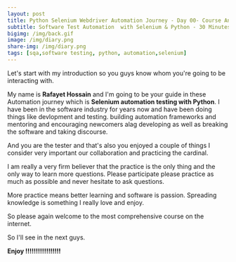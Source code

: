 ```yaml
---
layout: post
title: Python Selenium Webdriver Automation Journey - Day 00- Course Announcement
subtitle: Software Test Automation  with Selenium & Python - 30 Minutes A Day Challenge
bigimg: /img/back.gif
image: /img/diary.png
share-img: /img/diary.png
tags: [sqa,software testing, python, automation,selenium]
---
```


Let's start with my introduction so you guys know whom you're going to be interacting with.

My name is **Rafayet Hossain** and I'm going to be your guide in these Automation journey which is **Selenium automation testing with Python**. I have been in the software industry for years now and have been doing things like devlopment and testing.  building automation frameworks and mentoring and encouraging newcomers alag developing as well as breaking the software and taking discourse.

And you are the tester and that's also you enjoyed a couple of things I consider very important our collaboration and practicing the cardinal.


I am really a very firm believer that the practice is the only thing and the only way to learn more questions.
Please participate please practice as much as possible and never hesitate to ask questions.

More practice means better learning and software is passion. Spreading knowledge is something I really love and enjoy.

So please again welcome to the most comprehensive course on the internet.


So I'll see in the next guys.

**Enjoy !!!!!!!!!!!!!!!!!**
